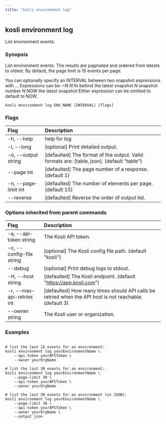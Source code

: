 ```yaml
---
title: "kosli environment log"
---
```


## kosli environment log

List environment events.

### Synopsis

List environment events.
The results are paginated and ordered from latests to oldest. 
By default, the page limit is 15 events per page.

You can optionally specify an INTERVAL between two snapshot expressions with <expression>..<expression>.
Expressions can be:
	~N   N'th behind the latest snapshot
	N    snapshot number N
	NOW  the latest snapshot
Either expression can be omitted to default to NOW.


```shell
kosli environment log ENV_NAME [INTERVAL] [flags]
```

### Flags
| Flag | Description |
| :--- | :--- |
|    -h, --help  |  help for log  |
|    -l, --long  |  [optional] Print detailed output.  |
|    -o, --output string  |  [defaulted] The format of the output. Valid formats are: [table, json]. (default "table")  |
|        --page int  |  [defaulted] The page number of a response. (default 1)  |
|    -n, --page-limit int  |  [defaulted] The number of elements per page. (default 15)  |
|        --reverse  |  [defaulted] Reverse the order of output list.  |


### Options inherited from parent commands
| Flag | Description |
| :--- | :--- |
|    -a, --api-token string  |  The Kosli API token.  |
|    -c, --config-file string  |  [optional] The Kosli config file path. (default "kosli")  |
|        --debug  |  [optional] Print debug logs to stdout.  |
|    -H, --host string  |  [defaulted] The Kosli endpoint. (default "https://app.kosli.com")  |
|    -r, --max-api-retries int  |  [defaulted] How many times should API calls be retried when the API host is not reachable. (default 3)  |
|        --owner string  |  The Kosli user or organization.  |


### Examples

```shell

# list the last 15 events for an environment:
kosli environment log yourEnvironmentName \
	--api-token yourAPIToken \
	--owner yourOrgName

# list the last 30 events for an environment:
kosli environment log yourEnvironmentName \
	--page-limit 30 \
	--api-token yourAPIToken \
	--owner yourOrgName

# list the last 30 events for an environment (in JSON):
kosli environment log yourEnvironmentName \
	--page-limit 30 \
	--api-token yourAPIToken \
	--owner yourOrgName \
	--output json

```

